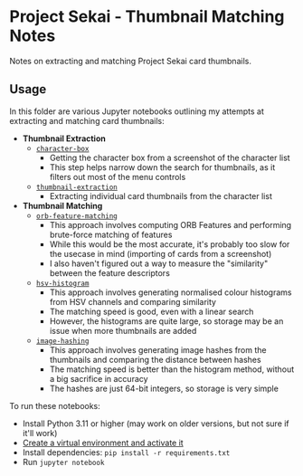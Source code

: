 # Project Sekai - Thumbnail Matching Notes

Notes on extracting and matching Project Sekai card thumbnails. 

## Usage

In this folder are various Jupyter notebooks outlining my attempts at extracting and matching card thumbnails:

- **Thumbnail Extraction**
  - [`character-box`](.\character-box.ipynb)
    - Getting the character box from a screenshot of the character list
    - This step helps narrow down the search for thumbnails, as it filters out most of the menu controls
  - [`thumbnail-extraction`](.\thumbnail-extraction.ipynb)
    - Extracting individual card thumbnails from the character list
- **Thumbnail Matching**
  - [`orb-feature-matching`](.\orb-feature-matching.ipynb)
    - This approach involves computing ORB Features and performing brute-force matching of features
    - While this would be the most accurate, it's probably too slow for the usecase in mind (importing of cards from a screenshot)
    - I also haven't figured out a way to measure the "similarity" between the feature descriptors
  - [`hsv-histogram`](.\hsv-histogram.ipynb)
    - This approach involves generating normalised colour histograms from HSV channels and comparing similarity
    - The matching speed is good, even with a linear search
    - However, the histograms are quite large, so storage may be an issue when more thumbnails are added
  - [`image-hashing`](.\image-hashing.ipynb)
    - This approach involves generating image hashes from the thumbnails and comparing the distance between hashes
    - The matching speed is better than the histogram method, without a big sacrifice in accuracy
    - The hashes are just 64-bit integers, so storage is very simple

To run these notebooks:

- Install Python 3.11 or higher (may work on older versions, but not sure if it'll work)
- [Create a virtual environment and activate it](https://packaging.python.org/en/latest/guides/installing-using-pip-and-virtual-environments/#creating-a-virtual-environment)
- Install dependencies: `pip install -r requirements.txt`
- Run `jupyter notebook`
